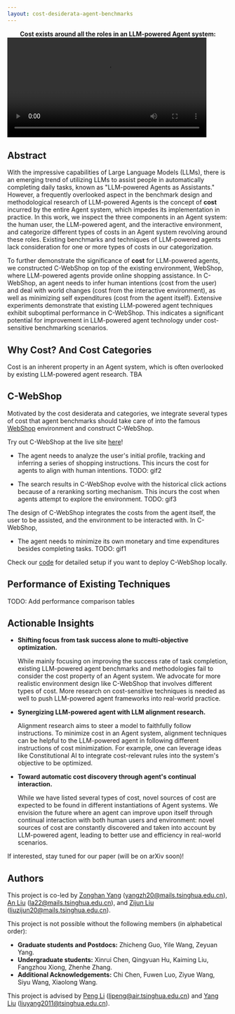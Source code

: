 ```yaml
---
layout: cost-desiderata-agent-benchmarks
---
```


<div style="text-align:center;">
<b>Cost exists around all the roles in an LLM-powered Agent system: </b>
</div>

<video controls width="90%">
<source src="assets/static/vid-1.mp4" type="video/mp4">
</video>

## Abstract

With the impressive capabilities of Large Language Models (LLMs), there is an emerging trend of utilizing LLMs to assist people in automatically completing daily tasks, known as "LLM-powered Agents as Assistants." However, a frequently overlooked aspect in the benchmark design and methodological research of LLM-powered Agents is the concept of **cost** incurred by the entire Agent system, which impedes its implementation in practice. In this work, we inspect the three components in an Agent system: the human user, the LLM-powered agent, and the interactive environment, and categorize different types of costs in an Agent system revolving around these roles. Existing benchmarks and techniques of LLM-powered agents lack consideration for one or more types of costs in our categorization.

To further demonstrate the significance of **cost** for LLM-powered agents, we constructed C-WebShop on top of the existing environment, WebShop, where LLM-powered agents provide online shopping assistance. In C-WebShop, an agent needs to infer human intentions (cost from the user) and deal with world changes (cost from the interactive environment), as well as minimizing self expenditures (cost from the agent itself). Extensive experiments demonstrate that existing LLM-powered agent techniques exhibit suboptimal performance in C-WebShop. This indicates a significant potential for improvement in LLM-powered agent technology under cost-sensitive benchmarking scenarios.

## Why Cost? And Cost Categories

Cost is an inherent property in an Agent system, which is often overlooked by existing LLM-powered agent research. TBA

## C-WebShop

Motivated by the cost desiderata and categories, we integrate several types of cost that agent benchmarks should take care of into the famous [WebShop](https://webshop-pnlp.github.io/) environment and construct C-WebShop.

Try out C-WebShop at the live site [here](http://49.232.144.86:5000)!

- The agent needs to analyze the user's initial profile, tracking and inferring a series of shopping instructions. This incurs the cost for agents to align with human intentions.
TODO: gif2

- The search results in C-WebShop evolve with the historical click actions because of a reranking sorting mechanism. This incurs the cost when agents attempt to explore the environment.
TODO: gif3

The design of C-WebShop integrates the costs from the agent itself, the user to be assisted, and the environment to be interacted with. In C-WebShop, 
- The agent needs to minimize its own monetary and time expenditures besides completing tasks.
TODO: gif1

Check our [code]() for detailed setup if you want to deploy C-WebShop locally.

## Performance of Existing Techniques

TODO: Add performance comparison tables

## Actionable Insights

- **Shifting focus from task success alone to multi-objective optimization.**

   While mainly focusing on improving the success rate of task completion, existing LLM-powered agent benchmarks and methodologies fail to consider the cost property of an Agent system. We advocate for more realistic environment design like C-WebShop that involves different types of cost. More research on cost-sensitive techniques is needed as well to push LLM-powered agent frameworks into real-world practice.

- **Synergizing LLM-powered agent with LLM alignment research.**

   Alignment research aims to steer a model to faithfully follow instructions. To minimize cost in an Agent system, alignment techniques can be helpful to the LLM-powered agent in following different instructions of cost minimization. For example, one can leverage ideas like Constitutional AI to integrate cost-relevant rules into the system's objective to be optimized.

- **Toward automatic cost discovery through agent's continual interaction.**

   While we have listed several types of cost, novel sources of cost are expected to be found in different instantiations of Agent systems. We envision the future where an agent can improve upon itself through continual interaction with both human users and environment: novel sources of cost are constantly discovered and taken into account by LLM-powered agent, leading to better use and efficiency in real-world scenarios.

If interested, stay tuned for our paper (will be on arXiv soon)!

## Authors

This project is co-led by [Zonghan Yang](https://minicheshire.github.io) (yangzh20@mails.tsinghua.edu.cn), [An Liu](https://github.com/xxmlala) (la22@mails.tsinghua.edu.cn), and [Zijun Liu](https://github.com/BBQGOD) (liuzijun20@mails.tsinghua.edu.cn). 

This project is not possible without the following members (in alphabetical order):
- **Graduate students and Postdocs:** Zhicheng Guo, Yile Wang, Zeyuan Yang.
- **Undergraduate students:** Xinrui Chen, Qingyuan Hu, Kaiming Liu, Fangzhou Xiong, Zhenhe Zhang.
- **Additional Acknowledgements:** Chi Chen, Fuwen Luo, Ziyue Wang, Siyu Wang, Xiaolong Wang.

This project is advised by [Peng Li](https://www.lpeng.net/) (lipeng@air.tsinghua.edu.cn) and [Yang Liu](https://nlp.csai.tsinghua.edu.cn/~ly) (liuyang2011@tsinghua.edu.cn). 